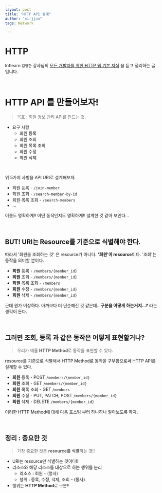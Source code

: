 ```yaml
---
layout: post
title: "HTTP API 설계"
author: "xi-jjun"
tags: Network

---
```


# HTTP

Inflearn `김영한` 강사님의 [모든 개발자를 위한 HTTP 웹 기본 지식](https://www.inflearn.com/course/http-%EC%9B%B9-%EB%84%A4%ED%8A%B8%EC%9B%8C%ED%81%AC/) 을 듣고 정리하는 글입니다.

<br>

# HTTP API 를 만들어보자!

> 목표 : 회원 정보 관리 API를 만드는 것.

- 요구 사항
  - 회원 등록
  - 회원 조회
  - 회원 목록 조회
  - 회원 수정
  - 회원 삭제

<br>

위 5가지 사항을 API URI로 설계해보자.

- 회원 등록 - `/join-member`
- 회원 조회 - `/search-member-by-id`
- 회원 목록 조회 - `/search-members`
- ...

이름도 명확하게!! 어떤 동작인지도 명확하게!! 설계한 것 같아 보인다...

<br>

## BUT! URI는 **Resource를 기준으로 식별**해야 한다.

따라서 '회원을 조회하는 것' 은 resource가 아니다. **'회원'이 resource**이다. '조회'는 동작을 의미할 뿐이다.

- **회원** 등록 - `/members/{member_id}`
- **회원** 조회 - `/members/{member_id}`
- **회원** 목록 조회 - `/members`
- **회원** 수정 - `/members/{member_id}`
- **회원** 삭제 - `/members/{member_id}`

근데 뭔가 이상하다. 아까보다 더 단순해진 것 같은데.. **구분을 어떻게 하는거지...?** 라는 생각이 든다.

<br>

## 그러면 조회, 등록 과 같은 동작은 어떻게 표현할거냐?

> 우리가 배울 **HTTP Method**로 동작을 표현할 수 있다.

resource를 기준으로 식별해서 HTTP Method로 동작을 구부함으로써 HTTP API를 설계할 수 있다.

- **회원** 등록 - POST `/members/{member_id}`
- **회원** 조회 - GET `/members/{member_id}`
- **회원** 목록 조회 - GET `/members`
- **회원** 수정 - PUT, PATCH, POST `/members/{member_id}`
- **회원** 삭제 - DELETE `/members/{member_id}`

이러한 HTTP Method에 대해 다음 포스팅 부터 하나하나 알아보도록 하자.

<br>

## 정리 : 중요한 것

>가장 중요한 것은 **resource를 식별**하는 것!!

- URI는 resource만 식별하는 것이다!!
- 리소스와 해당 리소스를 대상으로 하는 행위를 분리
  - 리소스 : 회원 - (명사)
  - 행위 : 등록, 수정, 삭제, 조회 - (동사)
- 행위는 **HTTP Method**로 구분!!

